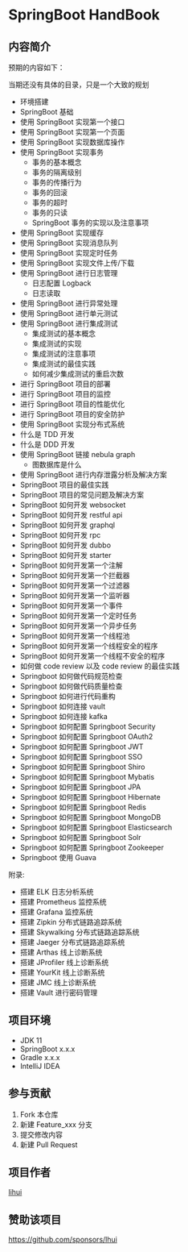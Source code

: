 # SpringBoot HandBook

## 内容简介

预期的内容如下：

当期还没有具体的目录，只是一个大致的规划

- 环境搭建
- SpringBoot 基础
- 使用 SpringBoot 实现第一个接口
- 使用 SpringBoot 实现第一个页面
- 使用 SpringBoot 实现数据库操作
- 使用 SpringBoot 实现事务
  - 事务的基本概念
  - 事务的隔离级别
  - 事务的传播行为
  - 事务的回滚
  - 事务的超时
  - 事务的只读
  - SpringBoot 事务的实现以及注意事项
- 使用 SpringBoot 实现缓存
- 使用 SpringBoot 实现消息队列
- 使用 SpringBoot 实现定时任务
- 使用 SpringBoot 实现文件上传/下载
- 使用 SpringBoot 进行日志管理
  - 日志配置 Logback
  - 日志读取
- 使用 SpringBoot 进行异常处理
- 使用 SpringBoot 进行单元测试
- 使用 SpringBoot 进行集成测试
  - 集成测试的基本概念
  - 集成测试的实现
  - 集成测试的注意事项
  - 集成测试的最佳实践
  - 如何减少集成测试的重启次数
- 进行 SpringBoot 项目的部署
- 进行 SpringBoot 项目的监控
- 进行 SpringBoot 项目的性能优化
- 进行 SpringBoot 项目的安全防护
- 使用 SpringBoot 实现分布式系统
- 什么是 TDD 开发
- 什么是 DDD 开发
- 使用 SpringBoot 链接 nebula graph
  - 图数据库是什么
- 使用 SpringBoot 进行内存泄露分析及解决方案
- SpringBoot 项目的最佳实践
- SpringBoot 项目的常见问题及解决方案
- SpringBoot 如何开发 websocket
- SpringBoot 如何开发 restful api
- SpringBoot 如何开发 graphql
- SpringBoot 如何开发 rpc
- SpringBoot 如何开发 dubbo
- SpringBoot 如何开发 starter
- SpringBoot 如何开发第一个注解
- SpringBoot 如何开发第一个拦截器
- SpringBoot 如何开发第一个过滤器
- SpringBoot 如何开发第一个监听器
- SpringBoot 如何开发第一个事件
- SpringBoot 如何开发第一个定时任务
- SpringBoot 如何开发第一个异步任务
- SpringBoot 如何开发第一个线程池
- SpringBoot 如何开发第一个线程安全的程序
- SpringBoot 如何开发第一个线程不安全的程序
- 如何做 code review 以及 code review 的最佳实践
- Springboot 如何做代码规范检查
- Springboot 如何做代码质量检查
- Springboot 如何进行代码重构
- Springboot 如何连接 vault
- Springboot 如何连接 kafka
- Springboot 如何配置 Springboot Security
- Springboot 如何配置 Springboot OAuth2
- Springboot 如何配置 Springboot JWT
- Springboot 如何配置 Springboot SSO
- Springboot 如何配置 Springboot Shiro
- Springboot 如何配置 Springboot Mybatis
- Springboot 如何配置 Springboot JPA
- Springboot 如何配置 Springboot Hibernate
- Springboot 如何配置 Springboot Redis
- Springboot 如何配置 Springboot MongoDB
- Springboot 如何配置 Springboot Elasticsearch
- Springboot 如何配置 Springboot Solr
- Springboot 如何配置 Springboot Zookeeper
- Springboot 使用 Guava

附录:

- 搭建 ELK 日志分析系统
- 搭建 Prometheus 监控系统
- 搭建 Grafana 监控系统
- 搭建 Zipkin 分布式链路追踪系统
- 搭建 Skywalking 分布式链路追踪系统
- 搭建 Jaeger 分布式链路追踪系统
- 搭建 Arthas 线上诊断系统
- 搭建 JProfiler 线上诊断系统
- 搭建 YourKit 线上诊断系统
- 搭建 JMC 线上诊断系统
- 搭建 Vault 进行密码管理

## 项目环境

- JDK 11
- SpringBoot x.x.x
- Gradle x.x.x
- IntelliJ IDEA

## 参与贡献

1. Fork 本仓库
2. 新建 Feature_xxx 分支
3. 提交修改内容
4. 新建 Pull Request

## 项目作者

 [lihui](https://github.com/lhui)

## 赞助该项目

<https://github.com/sponsors/lhui>
